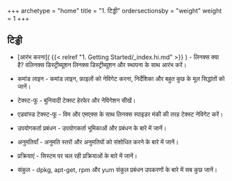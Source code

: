 +++
archetype = "home"
title = "1. टिड्डी"
ordersectionsby = "weight"
weight = 1
+++

## टिड्डी

* [आरंभ करना]( {{< relref "1. Getting Started/_index.hi.md" >}} )  - लिनक्स क्या है? वलिनक्स डिस्ट्रीब्यूशन लिनक्स डिस्ट्रीब्यूशन और स्थापना के साथ आरंभ करें।

* कमांड लाइन - कमांड लाइन, फ़ाइलों को नेविगेट करना, निर्देशिका और बहुत कुछ के मूल सिद्धांतों को जानें।

* टेक्स्ट-फू - बुनियादी टेक्स्ट हेरफेर और नेविगेशन सीखें।

* एडवांस्ड टेक्स्ट-फू - विम और एमएक्स के साथ लिनक्स स्पाइडर मंकी की तरह टेक्स्ट नेविगेट करें।

* उपयोगकर्ता प्रबंधन - उपयोगकर्ता भूमिकाओं और प्रबंधन के बारे में जानें।

* अनुमतियाँ - अनुमति स्तरों और अनुमतियों को संशोधित करने के बारे में जानें।

* प्रक्रियाएं - सिस्टम पर चल रही प्रक्रियाओं के बारे में जानें।

* संकुल - dpkg, apt-get, rpm और yum संकुल प्रबंधन उपकरणों के बारे में सब कुछ जानें।